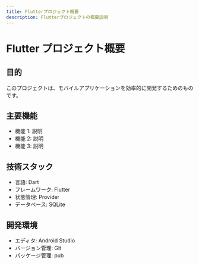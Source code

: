 ```yaml
---
title: Flutterプロジェクト概要
description: Flutterプロジェクトの概要説明
---
```


# Flutter プロジェクト概要

## 目的

このプロジェクトは、モバイルアプリケーションを効率的に開発するためのものです。

## 主要機能

- 機能 1: 説明
- 機能 2: 説明
- 機能 3: 説明

## 技術スタック

- 言語: Dart
- フレームワーク: Flutter
- 状態管理: Provider
- データベース: SQLite

## 開発環境

- エディタ: Android Studio
- バージョン管理: Git
- パッケージ管理: pub
 
